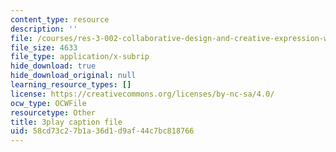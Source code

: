 ```yaml
---
content_type: resource
description: ''
file: /courses/res-3-002-collaborative-design-and-creative-expression-with-arduino-microcontrollers-january-iap-2017/58cd73c27b1a36d1d9af44c7bc818766_XKEJRhypx84.srt
file_size: 4633
file_type: application/x-subrip
hide_download: true
hide_download_original: null
learning_resource_types: []
license: https://creativecommons.org/licenses/by-nc-sa/4.0/
ocw_type: OCWFile
resourcetype: Other
title: 3play caption file
uid: 58cd73c2-7b1a-36d1-d9af-44c7bc818766
---
```


